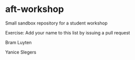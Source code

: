 # aft-workshop
Small sandbox repository for a student workshop

Exercise: Add your name to this list by issuing a pull request

Bram Luyten

Yanice Slegers
